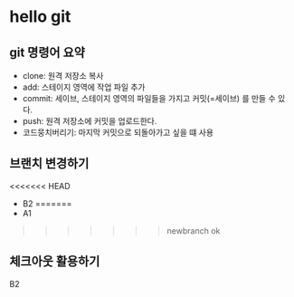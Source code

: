 # hello git

## git 명령어 요약

- clone: 원격 저장소 복사
- add: 스테이지 영역에 작업 파일 추가
- commit: 세이브, 스테이지 영역의 파일들을 가지고 커밋(=세이브) 를 만들 수 있다.
- push: 원격 저장소에 커밋을 업로드한다.
- 코드뭉치버리기: 마지막 커밋으로 되돌아가고 싶을 떄 사용

## 브랜치 변경하기
<<<<<<< HEAD
- B2
=======
- A1
>>>>>>> newbranch
ok


## 체크아웃 활용하기
B2
